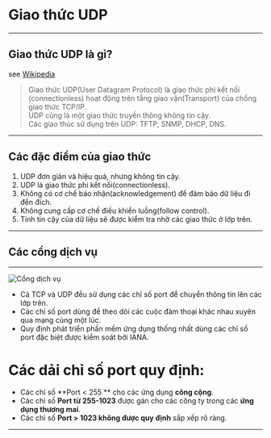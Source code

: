 
#  Giao thức UDP

----
## Giao thức UDP là gì?
see [Wikipedia](https://vi.wikipedia.org/wiki/UDP)

> Giao thức UDP(User Datagram Protocol) là giao thức phi kết nối (connectionless) hoạt động trên tầng giao vận(Transport) của chồng giao thức TCP/IP.  
UDP cũng là một giao thức truyền thông không tin cậy.  
Các giao thúc sử dụng trên UDP: TFTP, SNMP, DHCP, DNS.

----
## Các đặc điểm của giao thức
1. UDP đơn giản và hiệu quả, nhưng không tin cậy.
2. UDP là giao thức phi kết nối(connectionless).
3. Không có cơ chế báo nhận(acknowledgement) để đảm bảo dữ liệu đi đến đích.
4. Không cung cấp cơ chế điều khiển luồng(follow control).
5. Tính tin cậy của dữ liệu sẽ được kiểm tra nhờ các giao thức ở lớp trên.

-----
## Các cổng dịch vụ
----
![Cổng dịch vụ](https://i.imgur.com/zLf5kl6.png)

- Cả TCP và UDP đều sử dụng các chỉ số port để chuyển thông tin lên các lớp trên.
- Các chỉ số port dùng để theo dõi các cuộc đàm thoại khác nhau xuyên qua mạng cùng một lúc.
- Quy định phát triển phần mềm ứng dụng thống nhất dùng các chỉ số port đặc biệt được kiểm soát bởi IANA.

# Các dải chỉ số port quy định:
- Các chỉ số **Port < 255 ** cho các ứng dụng **công cộng**.
- Các chỉ số **Port từ 255-1023** được gán cho các công ty trong các **ứng dụng thương mai**.
- Các chỉ số **Port > 1023 không được quy định** sắp xếp rõ ràng.

----

